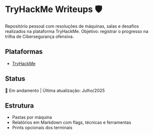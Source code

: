 # TryHackMe Writeups 🛡️

Repositório pessoal com resoluções de máquinas, salas e desafios realizados na plataforma TryHackMe. Objetivo: registrar o progresso na trilha de Cibersegurança ofensiva.

## Plataformas
- [TryHackMe](https://tryhackme.com/p/VULT727)

## Status
🎯 Em andamento | Última atualização: Julho/2025

## Estrutura
- Pastas por máquina
- Relatórios em Markdown com flags, técnicas e ferramentas
- Prints opcionais dos terminais
